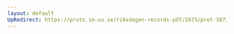 ```yaml
---
layout: default
UpRedirect: https://pruto.im.uu.se/riksdagen-records-pdf/1873/prot-1873--fk--515/prot-1873--fk--515_029.pdf
---
```

